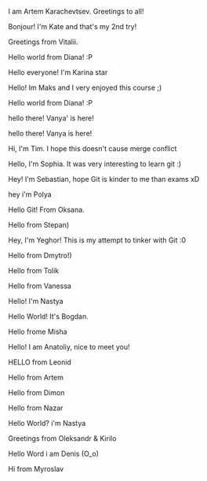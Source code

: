 I am Artem Karachevtsev. Greetings to all!

Bonjour! I'm Kate and that's my 2nd try!

Greetings from Vitalii.

Hello world from Diana! :P

Hello everyone! I'm Karina star

Hello! Im Maks and I very enjoyed this course ;)

Hello world from Diana! :P

hello there! Vanya' is here!

hello there! Vanya is here!

Hi, I'm Tim. I hope this doesn't cause merge conflict

Hello, I'm Sophia. It was very interesting to learn git :)

Hey! I'm Sebastian, hope Git is kinder to me than exams xD

hey i'm Polya 

Hello Git! From Oksana.

Hello from Stepan)

Hey, I'm Yeghor! This is my attempt to tinker with Git :0

Hello from Dmytro!)

Hello from Tolik

Hello from Vanessa

Hello! I'm Nastya

Hello World! It's Bogdan.

Hello frome Misha

Hello! I am Anatoliy, nice to meet you!

HELLO from Leonid

Hello from Artem

Hello from Dimon

Hello from Nazar

Hello World? i'm Nastya

Greetings from Oleksandr & Kirilo

Hello Word i am Denis (O\_o)

Hi from Myroslav
